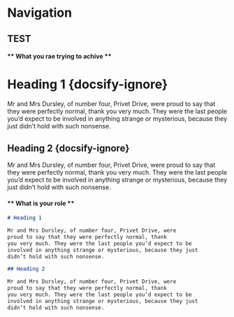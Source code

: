 # Navigation
## TEST

#### **  What you rae trying to achive **

# Heading 1 {docsify-ignore}

Mr and Mrs Dursley, of number four, Privet Drive, were
proud to say that they were perfectly normal, thank
you very much. They were the last people you’d expect to be
involved in anything strange or mysterious, because they just
didn’t hold with such nonsense.

## Heading 2 {docsify-ignore}

Mr and Mrs Dursley, of number four, Privet Drive, were
proud to say that they were perfectly normal, thank
you very much. They were the last people you’d expect to be
involved in anything strange or mysterious, because they just
didn’t hold with such nonsense.

#### ** What is your role **

```markdown
# Heading 1

Mr and Mrs Dursley, of number four, Privet Drive, were
proud to say that they were perfectly normal, thank
you very much. They were the last people you’d expect to be
involved in anything strange or mysterious, because they just
didn’t hold with such nonsense.

## Heading 2

Mr and Mrs Dursley, of number four, Privet Drive, were
proud to say that they were perfectly normal, thank
you very much. They were the last people you’d expect to be
involved in anything strange or mysterious, because they just
didn’t hold with such nonsense.

```

<!-- tabs:end -->

